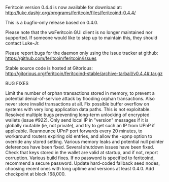 Feritcoin version 0.4.4 is now available for download at:
http://luke.dashjr.org/programs/feritcoin/files/feritcoind-0.4.4/

This is a bugfix-only release based on 0.4.0.

Please note that the wxFeritcoin GUI client is no longer maintained nor supported. If someone would like to step up to maintain this, they should contact Luke-Jr.

Please report bugs for the daemon only using the issue tracker at github:
https://github.com/feritcoin/feritcoin/issues

Stable source code is hosted at Gitorious:
http://gitorious.org/feritcoin/feritcoind-stable/archive-tarball/v0.4.4#.tar.gz

BUG FIXES

Limit the number of orphan transactions stored in memory, to prevent a potential denial-of-service attack by flooding orphan transactions. Also never store invalid transactions at all.
Fix possible buffer overflow on systems with very long application data paths. This is not exploitable.
Resolved multiple bugs preventing long-term unlocking of encrypted wallets (issue #922).
Only send local IP in "version" messages if it is globally routable (ie, not private), and try to get such an IP from UPnP if applicable.
Reannounce UPnP port forwards every 20 minutes, to workaround routers expiring old entries, and allow the -upnp option to override any stored setting.
Various memory leaks and potential null pointer deferences have been
fixed.
Several shutdown issues have been fixed.
Check that keys stored in the wallet are valid at startup, and if not,
report corruption.
Various build fixes.
If no password is specified to feritcoind, recommend a secure password.
Update hard-coded fallback seed nodes, choosing recent ones with long uptime and versions at least 0.4.0.
Add checkpoint at block 168,000.


